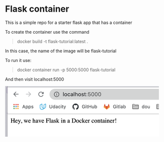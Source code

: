 # Flask container

This is a simple repo for a starter flask app that has a container

To create the container use the command 

> docker build -t flask-tutorial:latest .

In this case, the name of the image will be flask-tutorial

To run it use:

> docker container run -p 5000:5000 flask-tutorial

And then visit localhost:5000

![](img/result.png)